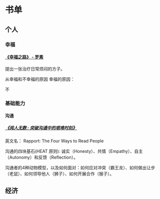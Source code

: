 # 书单
## 个人
### 幸福
#### [《幸福之路》 - 罗素](https://book.douban.com/subject/35302634/)
提出一张治疗日常烦闷的方子。

从幸福和不幸福的原因
幸福的原因：

不

### 基础能力
#### 沟通
##### [《阅人无数 : 突破沟通中的艰难时刻》](https://book.douban.com/subject/35440574/)
英文名： Rapport: The Four Ways to Read People

沟通的四块基石(HEAT 原则): 诚实（Honesty）、共情（Empathy）、自主（Autonomy）和反馈（Reflection）。

沟通者的4种动物模型，以及如何面对：如何应对冲突（霸王龙）、如何做出让步（老鼠）、如何领导他人（狮子）、如何开展合作（猴子）。


## 经济

